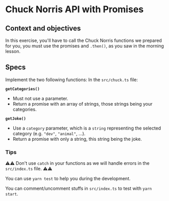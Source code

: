 # Chuck Norris API with Promises

## Context and objectives

In this exercise, you'll have to call the Chuck Norris functions we prepared for you, you must use the promises and `.then()`, as you saw in the morning lesson.

## Specs

Implement the two following functions:
In the `src/chuck.ts` file:

**`getCategories()`**

- Must not use a parameter.
- Return a promise with an array of strings, those strings being your categories.

**`getJoke()`**

- Use a `category` parameter, which is a `string` representing the selected category (e.g. `"dev"`, `"animal"`, ...).
- Return a promise with only a string, this string being the joke.

### Tips

⚠️⚠️ Don't use `catch` in your functions as we will handle errors in the `src/index.ts` file. ⚠️⚠️

You can use `yarn test` to help you during the development.

You can comment/uncomment stuffs in `src/index.ts` to test with `yarn start`.
